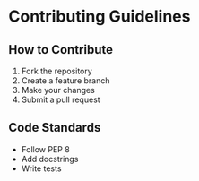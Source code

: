 # Contributing Guidelines

## How to Contribute
1. Fork the repository
2. Create a feature branch
3. Make your changes
4. Submit a pull request

## Code Standards
- Follow PEP 8
- Add docstrings
- Write tests
